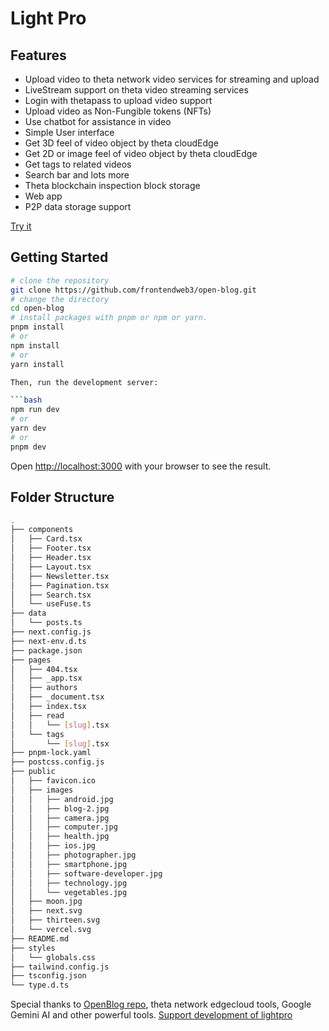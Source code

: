 # Light Pro

## Features
- Upload video to theta network video services for streaming and upload
- LiveStream support on theta video streaming services
- Login with thetapass to upload video support
- Upload video as Non-Fungible tokens (NFTs)
- Use chatbot for assistance in video
- Simple User interface
- Get 3D feel of video object by theta cloudEdge
- Get 2D or image feel of video object by theta cloudEdge
- Get tags to related videos
- Search bar and lots more
- Theta blockchain inspection block storage
- Web app
- P2P data storage support

[Try it](https://light-pro-i2c8.vercel.app)

## Getting Started

```bash
# clone the repository
git clone https://github.com/frontendweb3/open-blog.git
# change the directory
cd open-blog
# install packages with pnpm or npm or yarn.
pnpm install
# or
npm install
# or
yarn install

Then, run the development server:

```bash
npm run dev
# or
yarn dev
# or
pnpm dev
```

Open [http://localhost:3000](http://localhost:3000) with your browser to see the result.

## Folder Structure

```bash
.
├── components
│   ├── Card.tsx
│   ├── Footer.tsx
│   ├── Header.tsx
│   ├── Layout.tsx
│   ├── Newsletter.tsx
│   ├── Pagination.tsx
│   ├── Search.tsx
│   └── useFuse.ts
├── data
│   └── posts.ts
├── next.config.js
├── next-env.d.ts
├── package.json
├── pages
│   ├── 404.tsx
│   ├── _app.tsx
│   ├── authors
│   ├── _document.tsx
│   ├── index.tsx
│   ├── read
│   │   └── [slug].tsx
│   └── tags
│       └── [slug].tsx
├── pnpm-lock.yaml
├── postcss.config.js
├── public
│   ├── favicon.ico
│   ├── images
│   │   ├── android.jpg
│   │   ├── blog-2.jpg
│   │   ├── camera.jpg
│   │   ├── computer.jpg
│   │   ├── health.jpg
│   │   ├── ios.jpg
│   │   ├── photographer.jpg
│   │   ├── smartphone.jpg
│   │   ├── software-developer.jpg
│   │   ├── technology.jpg
│   │   └── vegetables.jpg
│   ├── moon.jpg
│   ├── next.svg
│   ├── thirteen.svg
│   └── vercel.svg
├── README.md
├── styles
│   └── globals.css
├── tailwind.config.js
├── tsconfig.json
└── type.d.ts
```


Special thanks to [OpenBlog repo](https://light-pro-i2c8.vercel.app), theta network edgecloud tools, Google Gemini AI and other powerful tools.
[Support development of lightpro](https://paystack.com/pay/0nbbu8hnpk)
